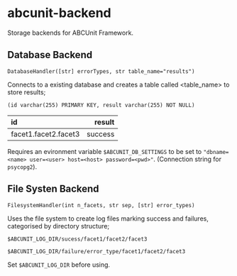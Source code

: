 # abcunit-backend #
Storage backends for ABCUnit Framework.

## Database Backend ##

```
DatabaseHandler([str] errorTypes, str table_name="results")
```

Connects to a existing database and creates a table called <table_name> to store results;

```
(id varchar(255) PRIMARY KEY, result varchar(255) NOT NULL)
```

| id                   |  result |
| :------------------- | ------: |
| facet1.facet2.facet3 | success |

Requires an evironment variable `$ABCUNIT_DB_SETTINGS` to be set to `"dbname=<name> user=<user> host=<host> password=<pwd>"`. (Connection string for `psycopg2`). 

## File Systen Backend ##

```
FilesystemHandler(int n_facets, str sep, [str] error_types)
```

Uses the file system to create log files marking success and failures, categorised by directory structure;

```
$ABCUNIT_LOG_DIR/sucess/facet1/facet2/facet3

$ABCUNIT_LOG_DIR/failure/error_type/facet1/facet2/facet3
```

Set `$ABCUNIT_LOG_DIR` before using.